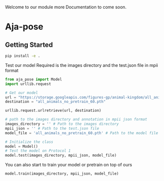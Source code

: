 Welcome to our module more Documentation to come soon.
# Aja-pose

## Getting Started


```bash
pip install -e .
```

Test our model
Required is the images directory and the test.json file in mpii format
```python
from aja_pose import Model
import urllib.request

# Get our model
url = "https://storage.googleapis.com/figures-gp/animal-kingdom/all_animals_no_pretrain_106.pth"
destination = "all_animals_no_pretrain_60.pth"

urllib.request.urlretrieve(url, destination)

# path to the images directory and annotation in mpii json format
images_directory = '' # Path to the images directory
mpii_json = '' # Path to the test.json file
model_file = 'all_animals_no_pretrain_60.pth' # Path to the model file 

# Initialize the class
model = Model()
# Test the model on Protocol 1
model.test(images_directory, mpii_json, model_file)
```
You can also start to train your model or pretrain on top of ours
```python
model.train(images_directory, mpii_json, model_file)
```

